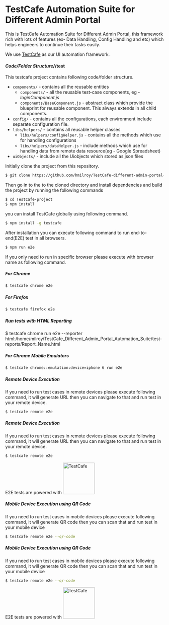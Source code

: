 # TestCafe Automation Suite for Different Admin Portal

This is TestCafe Automation Suite for Different Admin Portal, this framework rich with lots of features (ex- Data Handling, Config Handling and etc) which helps engineers to continue their tasks easily.

We use [TestCafe](https://github.com/DevExpress/testcafe) as our UI automation framework.


#### _Code/Folder Structure_//test

This testcafe project contains following code/folder structure.
* `components/` - contains all the reusable entities
  * `components/` - all the reusable test-case components, eg - _loginComponent.js_
  * `components/BaseComponent.js` - abstract class which provide the blueprint for reusable component. This always extends in all child components.
* `config/` - contains all the configurations, each environment include separate configuration file.
* `libs/helpers/` - contains all reusable helper classes
  * `libs/helpers/configHelper.js` - contains all the methods which use for handling configurations
  * `libs/helpers/dataHelper.js` - include methods which use for handling data from remote data resource(eg - Google Spreadsheet)
* `uiObjects/` - include all the Uiobjects which stored as json files


Initially clone the project from this repository.
```sh
$ git clone https://github.com/hmilroy/TestCafe-different-admin-portal-framework.git
```

Then go in to the to the cloned directory and install dependencies and build the project by running the following commands
```sh
$ cd TestCafe-project
$ npm install
```

you can install TestCafe globally using following command.
```sh
$ npm install -g testcafe
```

After installation you can execute following command to run end-to-end(E2E) test in all browsers.
```sh
$ npm run e2e
```

If you only need to run in specific browser please execute with browser name as following command.

##### For Chrome
```sh
$ testcafe chrome e2e
```
##### For Firefox
```sh
$ testcafe firefox e2e
```
##### Run tests with HTML Reporting
$ testcafe chrome run e2e --reporter html:/home/milroy/TestCafe_Different_Admin_Portal_Automation_Suite/test-reports/Report_Name.html

##### For Chrome Mobile Emulators
```sh
$ testcafe chrome::emulation:device=iphone 6 run e2e

```
##### Remote Device Execution

If you need to run test cases in remote devices please execute following command, it will generate URL then you can navigate to that and run test in your remote device.
```sh
$ testcafe remote e2e  

```
##### Remote Device Execution

If you need to run test cases in remote devices please execute following command, it will generate URL then you can navigate to that and run test in your remote device.
```sh
$ testcafe remote e2e  
```
E2E  tests are powered with <img src="http://mherman.org/assets/img/blog/testcafe.png" alt="TestCafe" width="100">

##### Mobile Device Execution using QR Code
If you need to run test cases in mobile devices please execute following command, it will generate QR code then you can scan that and run test in your mobile device
```sh
$ testcafe remote e2e --qr-code
```
##### Mobile Device Execution using QR Code
If you need to run test cases in mobile devices please execute following command, it will generate QR code then you can scan that and run test in your mobile device
```sh
$ testcafe remote e2e --qr-code
```

E2E  tests are powered with <img src="http://mherman.org/assets/img/blog/testcafe.png" alt="TestCafe" width="100">

<br>
